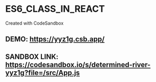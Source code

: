 # ES6_CLASS_IN_REACT

Created with CodeSandbox

## DEMO: https://yyz1g.csb.app/

## SANDBOX LINK: https://codesandbox.io/s/determined-river-yyz1g?file=/src/App.js
